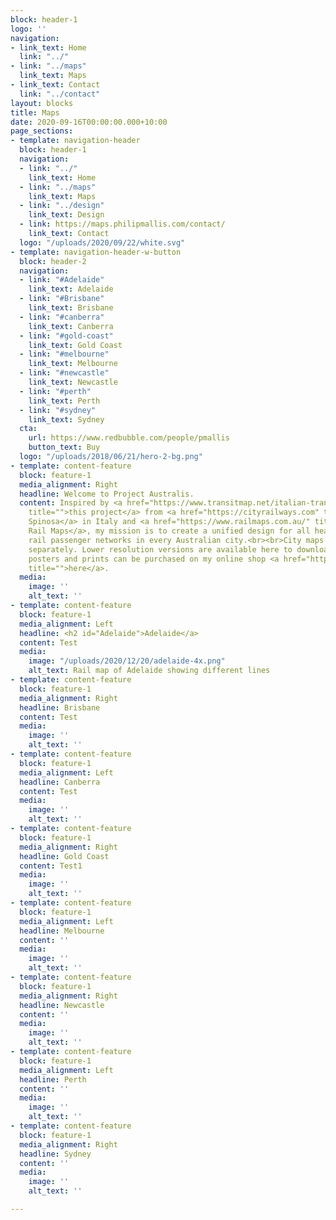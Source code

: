 ```yaml
---
block: header-1
logo: ''
navigation:
- link_text: Home
  link: "../"
- link: "../maps"
  link_text: Maps
- link_text: Contact
  link: "../contact"
layout: blocks
title: Maps
date: 2020-09-16T00:00:00.000+10:00
page_sections:
- template: navigation-header
  block: header-1
  navigation:
  - link: "../"
    link_text: Home
  - link: "../maps"
    link_text: Maps
  - link: "../design"
    link_text: Design
  - link: https://maps.philipmallis.com/contact/
    link_text: Contact
  logo: "/uploads/2020/09/22/white.svg"
- template: navigation-header-w-button
  block: header-2
  navigation:
  - link: "#Adelaide"
    link_text: Adelaide
  - link: "#Brisbane"
    link_text: Brisbane
  - link: "#canberra"
    link_text: Canberra
  - link: "#gold-coast"
    link_text: Gold Coast
  - link: "#melbourne"
    link_text: Melbourne
  - link: "#newcastle"
    link_text: Newcastle
  - link: "#perth"
    link_text: Perth
  - link: "#sydney"
    link_text: Sydney
  cta:
    url: https://www.redbubble.com/people/pmallis
    button_text: Buy
  logo: "/uploads/2018/06/21/hero-2-bg.png"
- template: content-feature
  block: feature-1
  media_alignment: Right
  headline: Welcome to Project Australis.
  content: Inspired by <a href="https://www.transitmap.net/italian-transit-atlas/"
    title="">this project</a> from <a href="https://cityrailways.com" title="">Andrea
    Spinosa</a> in Italy and <a href="https://www.railmaps.com.au/" title="">Australian
    Rail Maps</a>, my mission is to create a unified design for all heavy and light
    rail passenger networks in every Australian city.<br><br>City maps are available
    separately. Lower resolution versions are available here to download. High-resolution
    posters and prints can be purchased on my online shop <a href="https://www.redbubble.com/people/pmallis"
    title="">here</a>.
  media:
    image: ''
    alt_text: ''
- template: content-feature
  block: feature-1
  media_alignment: Left
  headline: <h2 id="Adelaide">Adelaide</a>
  content: Test
  media:
    image: "/uploads/2020/12/20/adelaide-4x.png"
    alt_text: Rail map of Adelaide showing different lines
- template: content-feature
  block: feature-1
  media_alignment: Right
  headline: Brisbane
  content: Test
  media:
    image: ''
    alt_text: ''
- template: content-feature
  block: feature-1
  media_alignment: Left
  headline: Canberra
  content: Test
  media:
    image: ''
    alt_text: ''
- template: content-feature
  block: feature-1
  media_alignment: Right
  headline: Gold Coast
  content: Test1
  media:
    image: ''
    alt_text: ''
- template: content-feature
  block: feature-1
  media_alignment: Left
  headline: Melbourne
  content: ''
  media:
    image: ''
    alt_text: ''
- template: content-feature
  block: feature-1
  media_alignment: Right
  headline: Newcastle
  content: ''
  media:
    image: ''
    alt_text: ''
- template: content-feature
  block: feature-1
  media_alignment: Left
  headline: Perth
  content: ''
  media:
    image: ''
    alt_text: ''
- template: content-feature
  block: feature-1
  media_alignment: Right
  headline: Sydney
  content: ''
  media:
    image: ''
    alt_text: ''

---
```

